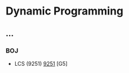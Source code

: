 # Dynamic Programming

...
--------------------------------
### BOJ
- LCS (9251) [9251](https://github.com/KyumKyum/Algorithm_Study/blob/main/DP/2951.cpp) [G5]
